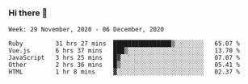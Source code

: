 ### Hi there 👋

<!--START_SECTION:waka-->
```text
Week: 29 November, 2020 - 06 December, 2020

Ruby         31 hrs 27 mins  ████████████████▒░░░░░░░░   65.07 % 
Vue.js       6 hrs 37 mins   ███▒░░░░░░░░░░░░░░░░░░░░░   13.70 % 
JavaScript   3 hrs 25 mins   █▓░░░░░░░░░░░░░░░░░░░░░░░   07.07 % 
Other        2 hrs 36 mins   █▒░░░░░░░░░░░░░░░░░░░░░░░   05.41 % 
HTML         1 hr 8 mins     ▓░░░░░░░░░░░░░░░░░░░░░░░░   02.37 % 
```
<!--END_SECTION:waka-->

<!--
**yqmmm/yqmmm** is a ✨ _special_ ✨ repository because its `README.md` (this file) appears on your GitHub profile.

Here are some ideas to get you started:

- 🔭 I’m currently working on ...
- 🌱 I’m currently learning ...
- 👯 I’m looking to collaborate on ...
- 🤔 I’m looking for help with ...
- 💬 Ask me about ...
- 📫 How to reach me: ...
- 😄 Pronouns: ...
- ⚡ Fun fact: ...
-->
